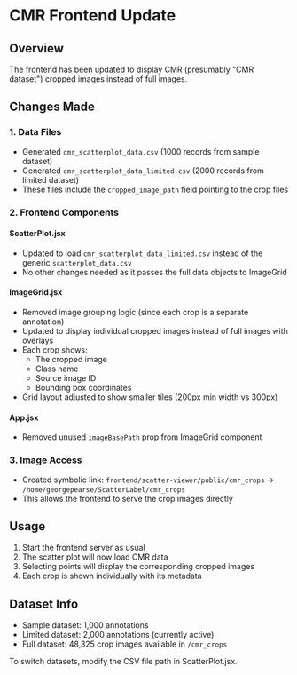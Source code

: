# CMR Frontend Update

## Overview
The frontend has been updated to display CMR (presumably "CMR dataset") cropped images instead of full images.

## Changes Made

### 1. Data Files
- Generated `cmr_scatterplot_data.csv` (1000 records from sample dataset)
- Generated `cmr_scatterplot_data_limited.csv` (2000 records from limited dataset)
- These files include the `cropped_image_path` field pointing to the crop files

### 2. Frontend Components

#### ScatterPlot.jsx
- Updated to load `cmr_scatterplot_data_limited.csv` instead of the generic `scatterplot_data.csv`
- No other changes needed as it passes the full data objects to ImageGrid

#### ImageGrid.jsx
- Removed image grouping logic (since each crop is a separate annotation)
- Updated to display individual cropped images instead of full images with overlays
- Each crop shows:
  - The cropped image
  - Class name
  - Source image ID
  - Bounding box coordinates
- Grid layout adjusted to show smaller tiles (200px min width vs 300px)

#### App.jsx
- Removed unused `imageBasePath` prop from ImageGrid component

### 3. Image Access
- Created symbolic link: `frontend/scatter-viewer/public/cmr_crops` → `/home/georgepearse/ScatterLabel/cmr_crops`
- This allows the frontend to serve the crop images directly

## Usage
1. Start the frontend server as usual
2. The scatter plot will now load CMR data
3. Selecting points will display the corresponding cropped images
4. Each crop is shown individually with its metadata

## Dataset Info
- Sample dataset: 1,000 annotations
- Limited dataset: 2,000 annotations (currently active)
- Full dataset: 48,325 crop images available in `/cmr_crops`

To switch datasets, modify the CSV file path in ScatterPlot.jsx.